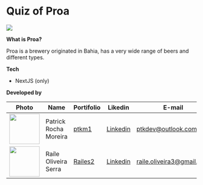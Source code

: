 # Quiz of Proa

<img src="https://newsba.com.br/wp-content/uploads/2019/06/PROA.jpg" />

**What is Proa?**

Proa is a brewery originated in Bahia, has a very wide range of beers and different types.

**Tech**

- NextJS (only)

**Developed by**

Photo | Name | Portifolio | Likedin | E-mail | Function
---- | ---- | ------ | ------- | ------ | ------
<img src="https://avatars3.githubusercontent.com/u/59058473?s=460&u=25e12ff5fcb6fb5780ef78e9168615da9ce4349c&v=4" width="80px"> | Patrick Rocha Moreira | [ptkm1](https://github.com/ptkm1) | [Linkedin](https://www.linkedin.com/in/ptkm1/) | ptkdev@outlook.com | Developer
<img src="https://media-exp1.licdn.com/dms/image/C4E03AQEo3yQwlDrgSg/profile-displayphoto-shrink_800_800/0/1600650486835?e=1644451200&v=beta&t=gJ9kiylgA4OCAiD-jBThUA9_2YeZ5PPj5oQVNd8LqrY" width="80px"> | Raíle Oliveira Serra | [Railes2](https://behance.net/railes2) | [Linkedin](https://www.linkedin.com/in/raile-oliveira/) | raile.oliveira3@gmail.com | Designer
